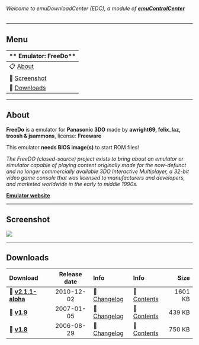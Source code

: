 ###### Welcome to emuDownloadCenter (EDC), a module of [**emuControlCenter**](https://github.com/PhoenixInteractiveNL/emuControlCenter/wiki/)
***
## Menu
| ** Emulator: FreeDo** |
|:---------|
| :clipboard: [About](#about) |
| :sunrise: [Screenshot](#screenshot) |
| :floppy_disk: [Downloads](#downloads) |
***
## About
**FreeDo** is a emulator for **Panasonic 3DO** made by **awright69, felix_laz, troosh & jsammons**, license: **Freeware**

This emulator **needs BIOS image(s)** to start ROM files!

_The FreeDO (closed-source) project exists to bring about an emulator or simulator capable of playing content originally made for the now-defunct and no longer commercially available 3DO Interactive Multiplayer, a 32-bit video game console that was licensed to manufacturers and developers, and marketed worldwide in the early to middle 1990s._

[**Emulator website**](http://freedo.org)
***
## Screenshot
![](https://raw.githubusercontent.com/PhoenixInteractiveNL/emuDownloadCenter/master/hooks/freedo/screen.jpg)
***
## Downloads
| Download | Release date  | Info       | Info       | Size       |
|:---------|:-------------:|:-----------|:-----------|-----------:|
| :floppy_disk: [**v2.1.1-alpha**](https://github.com/PhoenixInteractiveNL/edc-repo0001/raw/master/freedo/2.1.1-alpha.7z) | 2010-12-02 | :page_facing_up: [Changelog](https://github.com/PhoenixInteractiveNL/edc-repo0001/blob/master/freedo/2.1.1-alpha_changelog.txt) | :mag_right: [Contents](https://github.com/PhoenixInteractiveNL/edc-repo0001/blob/master/freedo/2.1.1-alpha_contents.txt) | 1601 KB |
| :floppy_disk: [**v1.9**](https://github.com/PhoenixInteractiveNL/edc-repo0001/raw/master/freedo/1.9.7z) | 2007-01-05 | :page_facing_up: [Changelog](https://github.com/PhoenixInteractiveNL/edc-repo0001/blob/master/freedo/1.9_changelog.txt) | :mag_right: [Contents](https://github.com/PhoenixInteractiveNL/edc-repo0001/blob/master/freedo/1.9_contents.txt) | 439 KB |
| :floppy_disk: [**v1.8**](https://github.com/PhoenixInteractiveNL/edc-repo0001/raw/master/freedo/1.8.7z) | 2006-08-29 | :page_facing_up: [Changelog](https://github.com/PhoenixInteractiveNL/edc-repo0001/blob/master/freedo/1.8_changelog.txt) | :mag_right: [Contents](https://github.com/PhoenixInteractiveNL/edc-repo0001/blob/master/freedo/1.8_contents.txt) | 750 KB |
